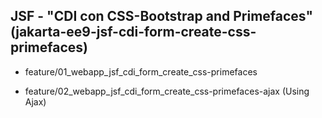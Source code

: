 ## JSF - "CDI con CSS-Bootstrap and Primefaces" (jakarta-ee9-jsf-cdi-form-create-css-primefaces) 
* feature/01_webapp_jsf_cdi_form_create_css-primefaces

* feature/02_webapp_jsf_cdi_form_create_css-primefaces-ajax (Using Ajax)

